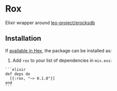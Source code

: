 # Rox

Elixir wrapper around
[leo-project/erocksdb](https://github.com/leo-project/erocksdb)

## Installation

If [available in Hex](https://hex.pm/docs/publish), the package can be installed as:

  1. Add `rox` to your list of dependencies in `mix.exs`:

    ```elixir
    def deps do
      [{:rox, "~> 0.1.0"}]
    end
    ```
